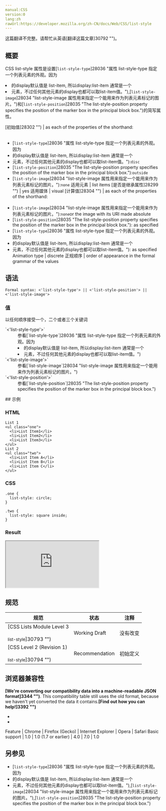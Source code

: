 ```yaml
---
manual:CSS
version:0
lang:zh
rawUrl:https://developer.mozilla.org/zh-CN/docs/Web/CSS/list-style
---
```




这篇翻译不完整。请帮忙从英语[翻译这篇文章]30792 "")。





## 概要<a name="Summary"></a>


CSS list-style 属性是设置[`list-style-type`]28036 "属性 list-style-type 指定一个列表元素的外观。因为<li> 的display默认值是 list-item, 所以display:list-item 通常是一个<li>元素，不过任何其他元素的display也都可以取list-item值。"),[`list-style-image`]28034 "list-style-image 属性用来指定一个能用来作为列表元素标记的图片。")和[`list-style-position`]28035 "The list-style-position property specifies the position of the marker box in the principal block box.")的简写属性。


[初始值]28302 "") | as each of the properties of the shorthand:<br></br>
* [`list-style-type`]28036 "属性 list-style-type 指定一个列表元素的外观。因为<li> 的display默认值是 list-item, 所以display:list-item 通常是一个<li>元素，不过任何其他元素的display也都可以取list-item值。"):`disc`
* [`list-style-position`]28035 "The list-style-position property specifies the position of the marker box in the principal block box."):`outside`
* [`list-style-image`]28034 "list-style-image 属性用来指定一个能用来作为列表元素标记的图片。"):`none` 
适用元素 | list items 
[是否是继承属性]28299 "") | yes 
适用媒体 | visual 
[计算值]28304 "") | as each of the properties of the shorthand:<br></br>
* [`list-style-image`]28034 "list-style-image 属性用来指定一个能用来作为列表元素标记的图片。"):`none`or the image with its URI made absolute
* [`list-style-position`]28035 "The list-style-position property specifies the position of the marker box in the principal block box."): as specified
* [`list-style-type`]28036 "属性 list-style-type 指定一个列表元素的外观。因为<li> 的display默认值是 list-item, 所以display:list-item 通常是一个<li>元素，不过任何其他元素的display也都可以取list-item值。"): as specified 
Animation type | discrete 
正规顺序 | order of appearance in the formal grammar of the values 


## 语法<a name="Syntax"></a>

```
Formal syntax: <'list-style-type'> || <'list-style-position'> || <'list-style-image'>
```

### 值<a name="Values"></a>


以任何顺序接受一个，二个或者三个关键词

<dl><dt id=''>`<'list-style-type'>`</dt><dd>参看[`list-style-type`]28036 "属性 list-style-type 指定一个列表元素的外观。因为<li> 的display默认值是 list-item, 所以display:list-item 通常是一个<li>元素，不过任何其他元素的display也都可以取list-item值。")</dd><dt id=''>`<'list-style-image'>`</dt><dd>参看[`list-style-image`]28034 "list-style-image 属性用来指定一个能用来作为列表元素标记的图片。")</dd><dt id=''>`<'list-style-position'>`</dt><dd>参看[`list-style-position`]28035 "The list-style-position property specifies the position of the marker box in the principal block box.")</dd></dl>
## 示例<a name="示例"></a>

### HTML<a name="HTML"></a>

```
List 1
<ul class="one">
  <li>List Item1</li>
  <li>List Item2</li>
  <li>List Item3</li>
</ul>
List 2
<ul class="two">
  <li>List Item A</li>
  <li>List Item B</li>
  <li>List Item C</li>
</ul>
```

### CSS<a name="CSS"></a>

```
.one {
  list-style: circle;
}

.two {
  list-style: square inside;
}
```

### Result<a name="Result"></a>


<iframe src='https://mdn.mozillademos.org/zh-CN/docs/Web/CSS/list-style$samples/示例?revision=969171' width='null' height='null'></iframe>



## 规范<a name="Specifications"></a>

规范 | 状态 | 注释 
 ---  |  ---  |  ---  | 
[CSS Lists Module Level 3<br></br><small>list-style</small>]30793 "") | Working Draft | 没有改变 
[CSS Level 2 (Revision 1)<br></br><small>list-style</small>]30794 "") | Recommendation | 初始定义 


## 浏览器兼容性<a name="浏览器兼容性"></a>


**[We&#39;re converting our compatibility data into a machine-readable JSON format]3344 "")**. This compatibility table still uses the old format, because we haven&#39;t yet converted the data it contains.**[Find out how you can help!]3392 "")**


* 
* 

Feature | Chrome | Firefox (Gecko) | Internet Explorer | Opera | Safari 
Basic support | 1.0 | 1.0 (1.7 or earlier) | 4.0 | 7.0 | 1.0 





## 另参见<a name="See_also"></a>

* [`list-style-type`]28036 "属性 list-style-type 指定一个列表元素的外观。因为<li> 的display默认值是 list-item, 所以display:list-item 通常是一个<li>元素，不过任何其他元素的display也都可以取list-item值。"),[`list-style-image`]28034 "list-style-image 属性用来指定一个能用来作为列表元素标记的图片。"),[`list-style-position`]28035 "The list-style-position property specifies the position of the marker box in the principal block box.")



